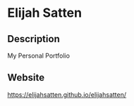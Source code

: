 # Elijah Satten

## Description

My Personal Portfolio

## Website
https://elijahsatten.github.io/elijahsatten/

